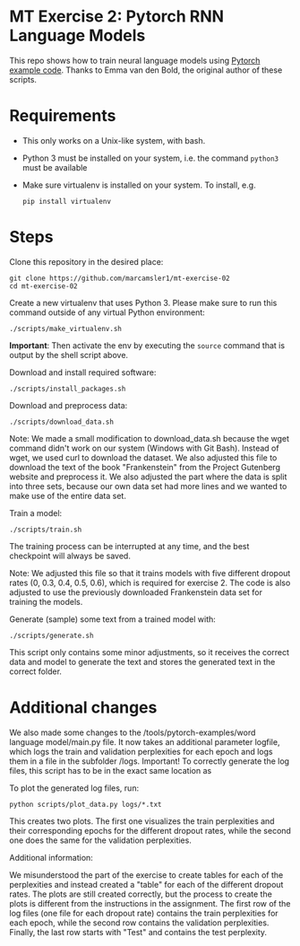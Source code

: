 # MT Exercise 2: Pytorch RNN Language Models

This repo shows how to train neural language models using [Pytorch example code](https://github.com/pytorch/examples/tree/master/word_language_model). Thanks to Emma van den Bold, the original author of these scripts. 

# Requirements

- This only works on a Unix-like system, with bash.
- Python 3 must be installed on your system, i.e. the command `python3` must be available
- Make sure virtualenv is installed on your system. To install, e.g.

    `pip install virtualenv`

# Steps

Clone this repository in the desired place:

    git clone https://github.com/marcamsler1/mt-exercise-02
    cd mt-exercise-02

Create a new virtualenv that uses Python 3. Please make sure to run this command outside of any virtual Python environment:

    ./scripts/make_virtualenv.sh

**Important**: Then activate the env by executing the `source` command that is output by the shell script above.

Download and install required software:

    ./scripts/install_packages.sh

Download and preprocess data:

    ./scripts/download_data.sh

Note:
We made a small modification to download_data.sh because the wget command didn't work on our system (Windows with Git Bash).
Instead of wget, we used curl to download the dataset.
We also adjusted this file to download the text of the book "Frankenstein" from the Project Gutenberg website and preprocess it. We also adjusted the part where the data is split into three sets, because our own data set had more lines and we wanted to make use of the entire data set.

Train a model:

    ./scripts/train.sh

The training process can be interrupted at any time, and the best checkpoint will always be saved.

Note:
We adjusted this file so that it trains models with five different dropout rates (0, 0.3, 0.4, 0.5, 0.6), which is required for exercise 2. The code is also adjusted to use the previously downloaded Frankenstein data set for training the models.

Generate (sample) some text from a trained model with:

    ./scripts/generate.sh

This script only contains some minor adjustments, so it receives the correct data and model to generate the text and stores the generated text in the correct folder.

# Additional changes

We also made some changes to the /tools/pytorch-examples/word language model/main.py file. It now takes an additional parameter logfile, which logs the train and validation perplexities for each epoch and logs them in a file in the subfolder /logs.
Important! To correctly generate the log files, this script has to be in the exact same location as 

To plot the generated log files, run:

    python scripts/plot_data.py logs/*.txt

This creates two plots. The first one visualizes the train perplexities and their corresponding epochs for the different dropout rates, while the second one does the same for the validation perplexities.

Additional information:

We misunderstood the part of the exercise to create tables for each of the perplexities and instead created a "table" for each of the different dropout rates. The plots are still created correctly, but the process to create the plots is different from the instructions in the assignment. The first row of the log files (one file for each dropout rate) contains the train perplexities for each epoch, while the second row contains the validation perplexities. Finally, the last row starts with "Test" and contains the test perplexity.





